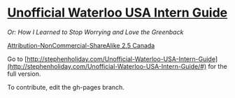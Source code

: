 # [Unofficial Waterloo USA Intern Guide](http://stephenholiday.com/Unofficial-Waterloo-USA-Intern-Guide/#)
*Or: How I Learned to Stop Worrying and Love the Greenback*

[Attribution-NonCommercial-ShareAlike 2.5 Canada](http://creativecommons.org/licenses/by-nc-sa/2.5/ca/)

Go to [http://stephenholiday.com/Unofficial-Waterloo-USA-Intern-Guide](http://stephenholiday.com/Unofficial-Waterloo-USA-Intern-Guide/#)
for the full version.

To contribute, edit the gh-pages branch.